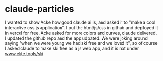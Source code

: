 # claude-particles
I wanted to show Acke how good claude ai is, and asked it to "make a cool interactive css js application". I put the html/js/css in github and deplloyed it in vercel for free. Acke asked for more colors and curves, claude delivered, I updated the github repo and the app udpated. We were joking around saying "when we were young we had ski free and we loved it", so of course I asked claude to make ski free as a js web app, and it is not under www.ekte.tools/ski

